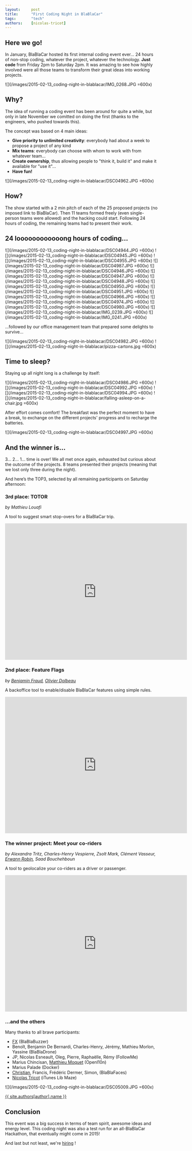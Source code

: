```yaml
---
layout:     post
title:      "First Coding Night in BlaBlaCar"
tags:       "tech"
authors:    [nicolas-tricot]
---
```


## Here we go!

In January, BlaBlaCar hosted its first internal coding event ever... 24 hours of non-stop coding, whatever the project, whatever the technology. **Just code** from Friday 2pm to Saturday 2pm. It was amazing to see how highly involved were all those teams to transform their great ideas into working projects.

![](/images/2015-02-13_coding-night-in-blablacar/IMG_0268.JPG =600x)

## Why?

The idea of running a coding event has been around for quite a while, but only in late November we comitted on doing the first (thanks to the engineers, who pushed towards this).

The concept was based on 4 main ideas:

* **Give priority to unlimited creativity**: everybody had about a week to propose a project of any kind
* **Mix teams**: everybody can choose with whom to work with from whatever team...
* **Create ownership**, thus allowing people to "think it, build it" and make it available for "use it"...
* **Have fun!**

![](/images/2015-02-13_coding-night-in-blablacar/DSC04962.JPG =600x)

## How?

The show started with a 2 min pitch of each of the 25 proposed projects (no imposed link to BlaBlaCar).
Then 11 teams formed freely (even single-person teams were allowed) and the hacking could start.
Following 24 hours of coding, the remaining teams had to present their work.

## 24 loooooooooooong hours of coding...

![](/images/2015-02-13_coding-night-in-blablacar/DSC04944.JPG =600x)
![](/images/2015-02-13_coding-night-in-blablacar/DSC04945.JPG =600x)
![](/images/2015-02-13_coding-night-in-blablacar/DSC04955.JPG =600x)
![](/images/2015-02-13_coding-night-in-blablacar/DSC04987.JPG =600x)
![](/images/2015-02-13_coding-night-in-blablacar/DSC04946.JPG =600x)
![](/images/2015-02-13_coding-night-in-blablacar/DSC04947.JPG =600x)
![](/images/2015-02-13_coding-night-in-blablacar/DSC04948.JPG =600x)
![](/images/2015-02-13_coding-night-in-blablacar/DSC04950.JPG =600x)
![](/images/2015-02-13_coding-night-in-blablacar/DSC04951.JPG =600x)
![](/images/2015-02-13_coding-night-in-blablacar/DSC04966.JPG =600x)
![](/images/2015-02-13_coding-night-in-blablacar/DSC04974.JPG =600x)
![](/images/2015-02-13_coding-night-in-blablacar/DSC04980.JPG =600x)
![](/images/2015-02-13_coding-night-in-blablacar/IMG_0239.JPG =600x)
![](/images/2015-02-13_coding-night-in-blablacar/IMG_0241.JPG =600x)


...followed by our office management team that prepared some delights to survive...

![](/images/2015-02-13_coding-night-in-blablacar/DSC04982.JPG =600x)
![](/images/2015-02-13_coding-night-in-blablacar/pizza-cartons.jpg =600x)

## Time to sleep?

Staying up all night long is a challenge by itself:

![](/images/2015-02-13_coding-night-in-blablacar/DSC04986.JPG =600x)
![](/images/2015-02-13_coding-night-in-blablacar/DSC04992.JPG =600x)
![](/images/2015-02-13_coding-night-in-blablacar/DSC04994.JPG =600x)
![](/images/2015-02-13_coding-night-in-blablacar/falling-asleep-on-a-chair.jpg =600x)

After effort comes comfort! The breakfast was the perfect moment to have a break, to exchange on the different projects' progress and to recharge the batteries.

![](/images/2015-02-13_coding-night-in-blablacar/DSC04997.JPG =600x)

## And the winner is...

3... 2... 1... time is over! We all met once again, exhausted but curious about the outcome of the projects. 8 teams presented their projects (meaning that we lost only three during the night).

And here’s the TOP3, selected by all remaining participants on Saturday afternoon:

### 3rd place: TOTOR

*by Mathieu Louafi*

A tool to suggest smart stop-overs for a BlaBlaCar trip.

<iframe width="600" height="450" src="https://www.youtube.com/embed/iNuUx0oGWSo" frameborder="0" allowfullscreen></iframe>

### 2nd place: Feature Flags

*by [Benjamin Fraud](/authors/#author-benjamin-fraud), [Olivier Dolbeau](/authors/#author-olivier-dolbeau)*

A backoffice tool to enable/disable BlaBlaCar features using simple rules.

<iframe width="600" height="450" src="https://www.youtube.com/embed/SF6MWdvHTDU" frameborder="0" allowfullscreen></iframe>

### The winner project: Meet your co-riders

*by Alexandra Tritz, Charles-Henry Vespierre, Zsolt Mark, Clément Vasseur, [Erwann Robin](/authors/#author-erwann-robin), Saad Bouchehboun*

A tool to geolocalize your co-riders as a driver or passenger.

<iframe width="600" height="450" src="https://www.youtube.com/embed/YF6U6DZgMLk" frameborder="0" allowfullscreen></iframe>

### ...and the others

Many thanks to all brave participants:

* [FX](/authors/#author-fx-oxeda) (BlaBlaBuzzer)
* Benoît, Benjamin De Bernardi, Charles-Henry, Jérémy, Mathieu Morlon, Yassine (BlaBlaDrone)
* JP, Nicolas Esneault, Oleg, Pierre, Raphaëlle, Rémy (FollowMe)
* Marius Chincisan, [Matthieu Moquet](/authors/#author-matthieu-moquet) (Openl10n)
* Marius Palade (Docker)
* [Christian](/authors/#author-christian-jennewein), Francis, Frédéric Dermer, Simon, (BlaBlaFaces)
* [Nicolas Tricot](/authors/#author-nicolas-tricot) (iTunes Lib Maze)

![](/images/2015-02-13_coding-night-in-blablacar/DSC05009.JPG =600x)

<a href="/authors/#author-{{ author }}">{{ site.authors[author].name }}</a>

## Conclusion

This event was a big success in terms of team spirit, awesome ideas and energy level. This coding night was also a test run for an all-BlaBlaCar Hackathon, that eventually might come in 2015!

And last but not least, we're [hiring](http://www.blablacar.com/blog/recruitment) !